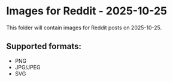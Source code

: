 # Images for Reddit - 2025-10-25

This folder will contain images for Reddit posts on 2025-10-25.

## Supported formats:
- PNG
- JPG/JPEG
- SVG

